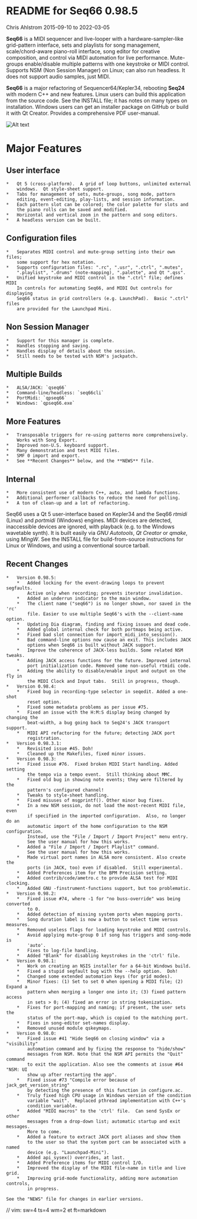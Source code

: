 # README for Seq66 0.98.5

Chris Ahlstrom
2015-09-10 to 2022-03-05

__Seq66__ is a MIDI sequencer and live-looper with a hardware-sampler-like
grid-pattern interface, sets and playlists for song management,
scale/chord-aware piano-roll interface, song editor for creative composition,
and control via MIDI automation for live performance.  Mute-groups
enable/disable multiple patterns with one keystroke or MIDI control. Supports
NSM (Non Session Manager) on Linux; can also run headless.  It does not support
audio samples, just MIDI.

__Seq66__ is a major refactoring of Sequencer64/Kepler34, rebooting __Seq24__
with modern C++ and new features.  Linux users can build this application from
the source code.  See the INSTALL file; it has notes on many types on
installation. Windows users can get an installer package on GitHub or build it
with Qt Creator.  Provides a comprehensive PDF user-manual.

![Alt text](doc/latex/images/main-window/main-windows.png?raw=true "Seq66")

# Major Features

##  User interface

    *   Qt 5 (cross-platform).  A grid of loop buttons, unlimited external
        windows.  Qt style-sheet support.
    *   Tabs for management of sets, mute-groups, song mode, pattern
        editing, event-editing, play-lists, and session information.
    *   Each pattern slot can be colored; the color palette for slots and
        the piano rolls can be saved and modified.
    *   Horizontal and vertical zoom in the pattern and song editors.
    *   A headless version can be built.

##  Configuration files

    *   Separates MIDI control and mute-group setting into their own files;
        some support for hex notation.
    *   Supports configuration files: ".rc", ".usr", ".ctrl", ".mutes",
        ".playlist", ".drums" (note-mapping), ".palette", and Qt ".qss".
    *   Unified keystroke and MIDI control in the ".ctrl" file; defines MIDI
        In controls for automating Seq66, and MIDI Out controls for displaying
        Seq66 status in grid controllers (e.g. LaunchPad).  Basic ".ctrl" files
        are provided for the Launchpad Mini.

##  Non Session Manager

    *   Support for this manager is complete.
    *   Handles stopping and saving.
    *   Handles display of details about the session.
    *   Still needs to be tested with NSM's jackpatch.

##  Multiple Builds

    *   ALSA/JACK: `qseq66`
    *   Command-line/headless: `seq66cli`
    *   PortMidi: `qpseq66`
    *   Windows: `qpseq66.exe`

##  More Features

    *   Transposable triggers for re-using patterns more comprehensively.
        Works with Song Export.
    *   Improved non-U.S. keyboard support.
    *   Many demonstration and test MIDI files.
    *   SMF 0 import and export.
    *   See **Recent Changes** below, and the **NEWS** file.

##  Internal

    *   More consistent use of modern C++, auto, and lambda functions.
    *   Additional performer callbacks to reduce the need for polling.
    *   A ton of clean-up and a lot of refactoring.

Seq66 uses a Qt 5 user-interface based on Kepler34 and the Seq66 *rtmidi*
(Linux) and *portmidi* (Windows) engines.  MIDI devices are detected,
inaccessible devices are ignored, with playback (e.g. to the Windows wavetable
synth). It is built easily via *GNU Autotools*, *Qt Creator* or *qmake*, using
*MingW*.  See the INSTALL file for build-from-source instructions for Linux or
Windows, and using a conventional source tarball.

## Recent Changes

    *   Version 0.98.5:
        *   Added locking for the event-drawing loops to prevent segfaults.
            Active only when recording; prevents iterator invalidation.
        *   Added an underrun indicator to the main window.
        *   The client name ("seq66") is no longer shown, nor saved in the 'rc'
            file. Easier to use multiple Seq66's with the --client-name option.
        *   Updating Dia diagram, finding and fixing issues and dead code.
        *   Added global internal check for both portmaps being active.
        *   Fixed bad slot connection for import_midi_into_session().
        *   Bad command-line options now cause an exit. This includes JACK
            options when Seq66 is built without JACK support.
        *   Improve the coherence of JACK-less builds. Some related NSM tweaks.
        *   Adding JACK access functions for the future. Improved internal
            port initialization code. Removed some non-useful rtmidi code.
        *   Adding the ability to disable/enable input and output on the fly in
            the MIDI Clock and Input tabs.  Still in progress, though.
    *   Version 0.98.4:
        *   Fixed bug in recording-type selector in seqedit. Added a one-shot
            reset option.
        *   Fixed some metadata problems as per issue #75.
        *   Fixed an issue with the H:M:S display being changed by changing the
            beat-width, a bug going back to Seq24's JACK transport support.
        *   MIDI API refactoring for the future; detecting JACK port
            registration.
    *   Version 0.98.3.1:
        *   Revisited issue #45. Doh!
        *   Cleaned up the Makefiles, fixed minor issues.
    *   Version 0.98.3:
        *   Fixed issue #76.  Fixed broken MIDI Start handling. Added setting
            the tempo via a tempo event.  Still thinking about MMC.
        *   Fixed old bug in showing note events; they were filtered by the
            pattern's configured channel!
        *   Tweaks to style-sheet handling.
        *   Fixed misuses of msgprintf(). Other minor bug fixes.
        *   In a new NSM session, do not load the most-recent MIDI file, even
            if specified in the imported configuration.  Also, no longer do an
            automatic import of the home configuration to the NSM configuration.
            Instead, use the "File / Import / Import Project" menu entry.
            See the user manual for how this works.
        *   Added a "File / Import / Import Playlist" command.
            See the user manual for how this works.
        *   Made virtual port names in ALSA more consistent. Also create the
            ports (in JACK, too) even if disabled.  Still experimental.
        *   Added Preferences item for the BPM Precision setting.
        *   Added contrib/code/ametro.c to provide ALSA test for MIDI clocking.
        *   Added GNU -finstrument-functions support, but too problematic.
    *   Version 0.98.2:
        *   Fixed issue #74, where -1 for "no buss-override" was being converted
            to 0.
        *   Added detection of missing system ports when mapping ports.
        *   Song duration label is now a button to select time versus measures.
        *   Removed useless flags for loading keystroke and MIDI controls.
        *   Avoid applying mute-group 0 if song has triggers and song-mode is
            'auto'.
        *   Fixes to log-file handling.
        *   Added "Blank" for disabling keystrokes in the 'ctrl' file.
    *   Version 0.98.1:
        *   Work on creating an NSIS installer for a 64-bit Windows build.
        *   Fixed a stupid segfault bug with the --help option.  Doh!
        *   Changed some extended automation keys (for grid modes).
        *   Minor fixes: (1) Set to set 0 when opening a MIDI file; (2) Expand a
            pattern when merging a longer one into it; (3) fixed pattern access
            in sets > 0; (4) fixed an error in string tokenization.
        *   Fixes for port-mapping and naming; if present, the user sets the
            status of the port-map, which is copied to the matching port.
        *   Fixes in song-editor set-names display.
        *   Removed unused module qskeymaps.
    *   Version 0.98.0:
        *   Fixed issue #41 "Hide Seq66 on closing window" via a "visibility"
            automation command and by fixing the response to "hide/show"
            messages from NSM. Note that the NSM API permits the "Quit" command
            to exit the application. Also see the comments at issue #64 "NSM: UI
            show up after restarting the app".
        *   Fixed issue #73 "Compile error because of jack_get_version_string"
            by detecting the presence of this function in configure.ac.
        *   Truly fixed high CPU usage in Windows version of the condition
            variable "wait".  Replaced pthread implementation with C++'s
            condition_variable.
        *   Added "MIDI macros" to the 'ctrl' file.  Can send SysEx or other
            messages from a drop-down list; automatic startup and exit messages.
            More to come.
        *   Added a feature to extract JACK port aliases and show them
            to the user so that the system port can be associated with a named
            device (e.g. "Launchpad-Mini").
        *   Added api_sysex() overrides, at last.
        *   Added Preference items for MIDI control I/O.
        *   Improved the display of the MIDI file-name in title and live grid.
        *   Improving grid-mode functionality, adding more automation controls,
            in progress.

    See the "NEWS" file for changes in earlier versions.

// vim: sw=4 ts=4 wm=2 et ft=markdown
